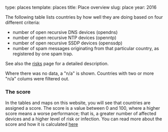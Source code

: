 type: places
template: places
title: Place overview
slug: place
year: 2016

The following table lists countries by how well they are doing based on four different
criteria:

  * number of open recursive DNS devices (opendns)
  * number of open recursive NTP devices (openntp)
  * number of open recursive SSDP devices (openssdp)
  * number of spam messages originating from that particular country, as registered by one spam trap.

See also the [risks](/risk/) page for a detailed description.

Where there was no data, a "n/a" is shown.
Countries with two or more "n/a" colums were filtered out.

### The score

In the tables and maps on this website, you will see that countries are assigned a score. The score is a value between 0 and 100, where a higher score means a worse performance; that is, a greater number of affected devices and a higher level of risk or infection. You can read more about the score and how it is calculated [here](/about#score)
